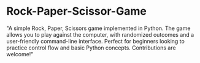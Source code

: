 # Rock-Paper-Scissor-Game
"A simple Rock, Paper, Scissors game implemented in Python. The game allows you to play against the computer, with randomized outcomes and a user-friendly command-line interface. Perfect for beginners looking to practice control flow and basic Python concepts. Contributions are welcome!"
